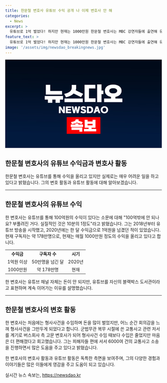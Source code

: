 ```yaml
---
title: 한문철 변호사 유튜브 수익 공개 나 이제 변호사 안 해
categories:
  - News
excerpt: >
  유튜브로 1억 벌었다! 하지만 현재는 1000만원 한문철 변호사는 MBC 강연자들에 출연해 유튜브로 벌어들인 돈과 변호사의 삶에 대해 이야기했다. 그는 실제 수익이 부풀려진 것이고 현재는 1000만원에 그쳤다고 밝히며, 초기에는 1억을 벌었으나 현재는 이보다 적다고 설명했다. 유튜브 수익은 미친 듯이 일해도 약 10분의 1을 벌어들인다고 덧붙였고, 유튜브를 블랙박스 도서관이라고 표현하여 계속 유지하는 이유를 밝혔다. 변호사로서의 삶과 이유로 2~3년 동안 형사사건을 맡았지만, 회의감을 느낀 뒤 버스회사 측 고문변호사로 전향한 경험도 전하며, 피해자들 편에 서서 6000여 건의 교통사고 소송을 진행했다.
feature_text: >
  유튜브로 1억 벌었다! 하지만 현재는 1000만원 한문철 변호사는 MBC 강연자들에 출연해 유튜브로 벌어들인 돈과 변호사의 삶에 대해 이야기했다. 그는 실제 수익이 부풀려진 것이고 현재는 1000만원에 그쳤다고 밝히며, 초기에는 1억을 벌었으나 현재는 이보다 적다고 설명했다. 유튜브 수익은 미친 듯이 일해도 약 10분의 1을 벌어들인다고 덧붙였고, 유튜브를 블랙박스 도서관이라고 표현하여 계속 유지하는 이유를 밝혔다. 변호사로서의 삶과 이유로 2~3년 동안 형사사건을 맡았지만, 회의감을 느낀 뒤 버스회사 측 고문변호사로 전향한 경험도 전하며, 피해자들 편에 서서 6000여 건의 교통사고 소송을 진행했다.
image: '/assets/img/newsdao_breakingnews.jpg'
---
```


<p><img src="/assets/img/newsdao_breakingnews.jpg" alt="ranknews 속보" /></p>

<h2>한문철 변호사의 유튜브 수익금과 변호사 활동</h2>

<p data-ke-size="size16">한문철 변호사는 유튜브를 통해 수익을 올리고 있지만 실제로는 매우 어려운 일을 하고 있다고 밝혔습니다. 그의 변호 활동과 유튜브 활동에 대해 알아보겠습니다.</p>

<hr>

<h2 data-ke-size="size26">한문철 변호사의 유튜브 수익</h2>

<p>한 변호사는 유튜브를 통해 100억원의 수익이 있다는 소문에 대해 "100억밖에 안 되나요? 부풀려진 거다. 실질적인 것은 10분의 1정도"라고 밝혔습니다. 그는 2018년부터 유튜브 방송을 시작했고, 2020년에는 한 달 수익금으로 1억원을 넘겼던 적이 있었습니다. 현재 구독자는 약 178만명으로, 현재는 매월 1000만원 정도의 수익을 올리고 있다고 합니다.</p>

<table>
  <tr>
    <td style="text-align: center; height: 17px;"><b>수익금</b></td>
    <td style="text-align: center; height: 17px;"><b>구독자 수</b></td>
    <td style="text-align: center; height: 17px;"><b>시기</b></td>
  </tr>
  <tr>
    <td style="text-align: center; height: 17px;">1억원 이상</td>
    <td style="text-align: center; height: 17px;">50만명을 넘긴 달</td>
    <td style="text-align: center; height: 17px;">2020년</td>
  </tr>
  <tr>
    <td style="text-align: center; height: 17px;">1000만원</td>
    <td style="text-align: center; height: 17px;">약 178만명</td>
    <td style="text-align: center; height: 17px;">현재</td>
  </tr>
</table>

<p>한 변호사는 유튜브 채널 자체는 돈이 안 되지만, 유튜브를 자신의 블랙박스 도서관이라고 표현하며 계속 이어가는 이유를 설명했습니다.</p>

<hr>

<h2 data-ke-size="size26">한문철 변호사의 변호 활동</h2>

<p>한 변호사는 처음에는 형사사건을 수임하며 돈을 많이 벌었지만, 어느 순간 회의감을 느껴 형사사건을 그만두게 되었다고 합니다. 군법무관 복무 시절에 쓴 교통사고 관련 저서를 계기로 버스회사 측 고문 변호사가 되어 형사사건 수임 때보다 수입은 줄었지만 마음은 더 편해졌다고 회고했습니다. 그는 피해자들 편에 서서 6000여 건의 교통사고 소송을 진행하면서 많은 도움을 주고 있다고 밝혔습니다.</p>

<p>한 변호사의 변호사 활동과 유튜브 활동은 독특한 측면을 보여주며, 그의 다양한 경험과 이야기들은 많은 이들에게 영감을 주고 도움이 되고 있습니다.</p>
실시간 뉴스 속보는, <a href="https://newsdao.kr" rel="dofollow">https://newsdao.kr</a>


